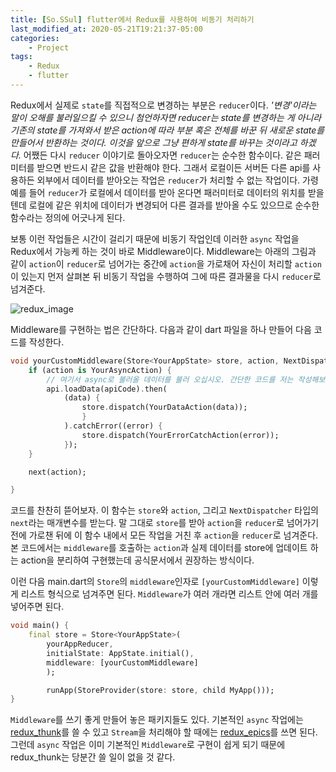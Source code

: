 ```yaml
---
title: [So.SSul] flutter에서 Redux를 사용하여 비동기 처리하기
last_modified_at: 2020-05-21T19:21:37-05:00
categories:
    - Project
tags:
    - Redux
    - flutter
---
```


Redux에서 실제로 ```state```를 직접적으로 변경하는 부분은 ```reducer```이다. *'변경'이라는 말이 오해를 불러일으킬 수 있으니 첨언하자면 reducer는 state를 변경하는 게 아니라 기존의 state를 가져와서 받은 action에 따라 부분 혹은 전체를 바꾼 뒤 새로운 state를 만들어서 반환하는 것이다. 이것을 앞으로 그냥 편하게 state를 바꾸는 것이라고 하겠다.* 어쨌든 다시 ```reducer``` 이야기로 돌아오자면 ```reducer```는 순수한 함수이다. 같은 패러미터를 받으면 반드시 같은 값을 반환해야 한다. 그래서 로컬이든 서버든 다른 api를 사용하든 외부에서 데이터를 받아오는 작업은 ```reducer```가 처리할 수 없는 작업이다. 가령 예를 들어 ```reducer```가 로컬에서 데이터를 받아 온다면 패러미터로 데이터의 위치를 받을 텐데 로컬에 같은 위치에 데이터가 변경되어 다른 결과를 받아올 수도 있으므로 순수한 함수라는 정의에 어긋나게 된다.

보통 이런 작업들은 시간이 걸리기 때문에 비동기 작업인데 이러한 ```async``` 작업을 Redux에서 가능케 하는 것이 바로 Middleware이다. Middleware는 아래의 그림과 같이 ```action```이 ```reducer```로 넘어가는 중간에 ```action```을 가로채어 자신이 처리할 ```action```이 있는지 먼저 살펴본 뒤 비동기 작업을 수행하여 그에 따른 결과물을 다시 ```reducer```로 넘겨준다.

![redux_image](https://github.com/tksuns12/tksuns12.github.io/blob/master/assets/images/redux_with_middleware.png)

Middleware를 구현하는 법은 간단하다. 다음과 같이 dart 파일을 하나 만들어 다음 코드를 작성한다.

```dart
void yourCustomMiddleware(Store<YourAppState> store, action, NextDispatcher next) {
    if (action is YourAsyncAction) {
        // 여기서 async로 불러올 데이터를 불러 오십시오. 간단한 코드를 저는 작성해보겠습니다.
        api.loadData(apiCode).then(
            (data) {
                store.dispatch(YourDataAction(data));
                }
            ).catchError((error) {
                store.dispatch(YourErrorCatchAction(error));
            });
    }

    next(action);

}
```

코드를 찬찬히 뜯어보자. 이 함수는 ```store```와 ```action```, 그리고 ```NextDispatcher``` 타입의 ```next```라는 매개변수를 받는다. 말 그대로 ```store```를 받아 ```action```을 ```reducer```로 넘어가기 전에 가로챈 뒤에 이 함수 내에서 모든 작업을 거친 후 ```action```을 ```reducer```로 넘겨준다. 본 코드에서는 ```middleware```를 호출하는 ```action```과 실제 데이터를 store에 업데이트 하는 action을 분리하여 구현했는데 공식문서에서 권장하는 방식이다.

이런 다음 main.dart의 ```Store```의 ```middleware```인자로 ```[yourCustomMiddleware]``` 이렇게 리스트 형식으로 넘겨주면 된다. ```Middleware```가 여러 개라면 리스트 안에 여러 개를 넣어주면 된다.

```dart
void main() {
    final store = Store<YourAppState>(
        yourAppReducer,
        initialState: AppState.initial(),
        middleware: [yourCustomMiddleware]
        );

        runApp(StoreProvider(store: store, child MyApp()));
}
```

```Middleware```를 쓰기 좋게 만들어 놓은 패키지들도 있다. 기본적인 ```async``` 작업에는 [redux_thunk](https://pub.dartlang.org/packages/redux_thunk)를 쓸 수 있고 ```Stream```을 처리해야 할 때에는 [redux_epics](https://pub.dartlang.org/packages/redux_epics)를 쓰면 된다. 그런데 ```async``` 작업은 이미 기본적인 ```Middleware```로 구현이 쉽게 되기 때문에 redux_thunk는 당분간 쓸 일이 없을 것 같다. 